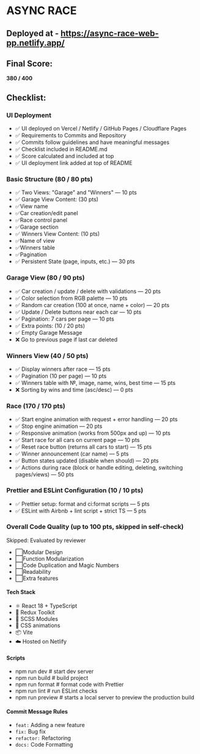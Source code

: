 # ASYNC RACE

## Deployed at - https://async-race-web-pp.netlify.app/

## Final Score: 
**380 / 400**

## Checklist:

### UI Deployment

- ✅ UI deployed on Vercel / Netlify / GitHub Pages / Cloudflare Pages
- ✅ Requirements to Commits and Repository
- ✅ Commits follow guidelines and have meaningful messages
- ✅ Checklist included in README.md
- ✅ Score calculated and included at top
- ✅ UI deployment link added at top of README

### Basic Structure (80 / 80 pts)

- ✅ Two Views: "Garage" and "Winners" — 10 pts
- ✅ Garage View Content: (30 pts)
- ✅View name
- ✅Car creation/edit panel
- ✅Race control panel
- ✅Garage section
- ✅ Winners View Content: (10 pts)
- ✅Name of view
- ✅Winners table
- ✅Pagination
- ✅ Persistent State (page, inputs, etc.) — 30 pts

### Garage View (80 / 90 pts)

- ✅ Car creation / update / delete with validations — 20 pts
- ✅ Color selection from RGB palette — 10 pts
- ✅ Random car creation (100 at once, name + color) — 20 pts
- ✅ Update / Delete buttons near each car — 10 pts
- ✅ Pagination: 7 cars per page — 10 pts
- ✅ Extra points: (10 / 20 pts)
- ✅ Empty Garage Message
- ❌ Go to previous page if last car deleted

### Winners View (40 / 50 pts)

- ✅ Display winners after race — 15 pts
- ✅ Pagination (10 per page) — 10 pts
- ✅ Winners table with №, image, name, wins, best time — 15 pts
- ❌ Sorting by wins and time (asc/desc) — 0 pts

### Race (170 / 170 pts)

- ✅ Start engine animation with request + error handling — 20 pts
- ✅ Stop engine animation — 20 pts
- ✅ Responsive animation (works from 500px and up) — 10 pts
- ✅ Start race for all cars on current page — 10 pts
- ✅ Reset race button (returns all cars to start) — 15 pts
- ✅ Winner announcement (car name) — 5 pts
- ✅ Button states updated (disable when should) — 20 pts
- ✅ Actions during race (block or handle editing, deleting, switching pages/views) — 50 pts

### Prettier and ESLint Configuration (10 / 10 pts)

- ✅ Prettier setup: format and ci:format scripts — 5 pts
- ✅ ESLint with Airbnb + lint script + strict TS — 5 pts

### Overall Code Quality (up to 100 pts, skipped in self-check)

Skipped: Evaluated by reviewer
- ⬜Modular Design
- ⬜Function Modularization
- ⬜Code Duplication and Magic Numbers
- ⬜Readability
- ⬜Extra features

#### Tech Stack

- ⚛️ React 18 + TypeScript
- 🎯 Redux Toolkit
- 🎨 SCSS Modules
- 🚗 CSS animations
- 📦 Vite
- ☁️ Hosted on Netlify

#### Scripts

- npm run dev # start dev server
- npm run build # build project
- npm run format # format code with Prettier
- npm run lint # run ESLint checks
- npm run preview # starts a local server to preview the production build

#### Commit Message Rules

- `feat:` Adding a new feature
- `fix:` Bug fix
- `refactor:` Refactoring
- `docs:` Code Formatting
